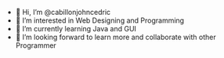 - 👋 Hi, I’m @cabillonjohncedric
- 👀 I’m interested in Web Designing and Programming
- 🌱 I’m currently learning Java and GUI
- 💞️ I’m looking forward to learn more and collaborate with other Programmer

<!---
cabillonjohncedric/cabillonjohncedric is a ✨ special ✨ repository because its `README.md` (this file) appears on your GitHub profile.
You can click the Preview link to take a look at your changes.
--->
